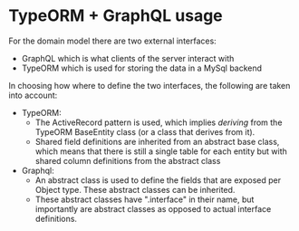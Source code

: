 # TypeORM + GraphQL usage

For the domain model there are two external interfaces:

- GraphQL which is what clients of the server interact with
- TypeORM which is used for storing the data in a MySql backend

In choosing how where to define the two interfaces, the following are taken into account:

- TypeORM:
  - The ActiveRecord pattern is used, which implies _deriving_ from the TypeORM BaseEntity class (or a class that derives from it).
  - Shared field definitions are inherited from an abstract base class, which means that there is still a single table for each entity but with shared column definitions from the abstract class
- Graphql:
  - An abstract class is used to define the fields that are exposed per Object type. These abstract classes can be inherited.
  - These abstract classes have ".interface" in their name, but importantly are abstract classes as opposed to actual interface definitions.
